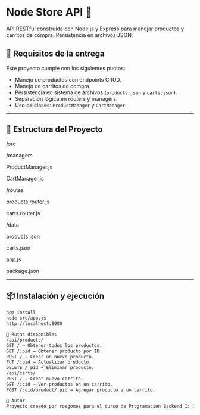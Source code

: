 # Node Store API 🛒
API RESTful construida con Node.js y Express para manejar productos y carritos de compra. Persistencia en archivos JSON.

## 🚀 Requisitos de la entrega
Este proyecto cumple con los siguientes puntos:
- Manejo de productos con endpoints CRUD.
- Manejo de carritos de compra.
- Persistencia en sistema de archivos (`products.json` y `carts.json`).
- Separación lógica en routers y managers.
- Uso de clases: `ProductManager` y `CartManager`.
---
## 📁 Estructura del Proyecto
/src

/managers

ProductManager.js

CartManager.js

/routes

products.router.js

carts.router.js

/data

products.json

carts.json

app.js

package.json

---
## 📦 Instalación y ejecución

```bash
npm install
node src/app.js
http://localhost:8080

🔌 Rutas disponibles
/api/products/
GET / → Obtener todos los productos.
GET /:pid → Obtener producto por ID.
POST / → Crear un nuevo producto.
PUT /:pid → Actualizar producto.
DELETE /:pid → Eliminar producto.
/api/carts/
POST / → Crear nuevo carrito.
GET /:cid → Ver productos en un carrito.
POST /:cid/product/:pid → Agregar producto a un carrito.

🧠 Autor
Proyecto creado por roegomez para el curso de Programación Backend I: Desarrollo Avanzado de Backend - CODERHOUSE




